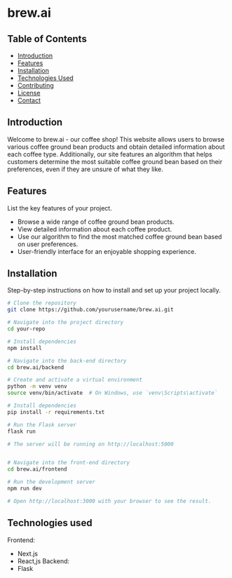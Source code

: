 # brew.ai

## Table of Contents
- [Introduction](#introduction)
- [Features](#features)
- [Installation](#installation)
- [Technologies Used](#technologies-used)
- [Contributing](#contributing)
- [License](#license)
- [Contact](#contact)

## Introduction
Welcome to brew.ai - our coffee shop! This website allows users to browse various coffee ground bean products and obtain detailed information about each coffee type. Additionally, our site features an algorithm that helps customers determine the most suitable coffee ground bean based on their preferences, even if they are unsure of what they like.

## Features
List the key features of your project.
- Browse a wide range of coffee ground bean products.
- View detailed information about each coffee product.
- Use our algorithm to find the most matched coffee ground bean based on user preferences.
- User-friendly interface for an enjoyable shopping experience.

## Installation
Step-by-step instructions on how to install and set up your project locally.

```bash
# Clone the repository
git clone https://github.com/yourusername/brew.ai.git

# Navigate into the project directory
cd your-repo

# Install dependencies
npm install

# Navigate into the back-end directory
cd brew.ai/backend

# Create and activate a virtual environment
python -m venv venv
source venv/bin/activate  # On Windows, use `venv\Scripts\activate`

# Install dependencies
pip install -r requirements.txt

# Run the Flask server
flask run

# The server will be running on http://localhost:5000


# Navigate into the front-end directory
cd brew.ai/frontend

# Run the development server
npm run dev

# Open http://localhost:3000 with your browser to see the result.
```
## Technologies used
Frontend:
- Next.js
- React,js
Backend:
- Flask
